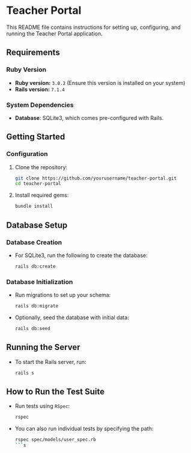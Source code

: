 
# Teacher Portal

This README file contains instructions for setting up, configuring, and running the Teacher Portal application.

## Requirements

### Ruby Version
- **Ruby version:** `3.0.2` (Ensure this version is installed on your system)
- **Rails version:** `7.1.4`

### System Dependencies
- **Database**: SQLite3, which comes pre-configured with Rails.

## Getting Started

### Configuration
1. Clone the repository:
   ```bash
   git clone https://github.com/yourusername/teacher-portal.git
   cd teacher-portal
   ```

2. Install required gems:
   ```bash
   bundle install
   ```

## Database Setup

### Database Creation
- For SQLite3, run the following to create the database:
  ```bash
  rails db:create
  ```

### Database Initialization
- Run migrations to set up your schema:
  ```bash
  rails db:migrate
  ```

- Optionally, seed the database with initial data:
  ```bash
  rails db:seed
  ```

## Running the Server

- To start the Rails server, run:
  ```bash
  rails s
  ```

## How to Run the Test Suite

- Run tests using `RSpec`:
  ```bash
  rspec
  ```

- You can also run individual tests by specifying the path:
  ```bash
  rspec spec/models/user_spec.rb
  ```s